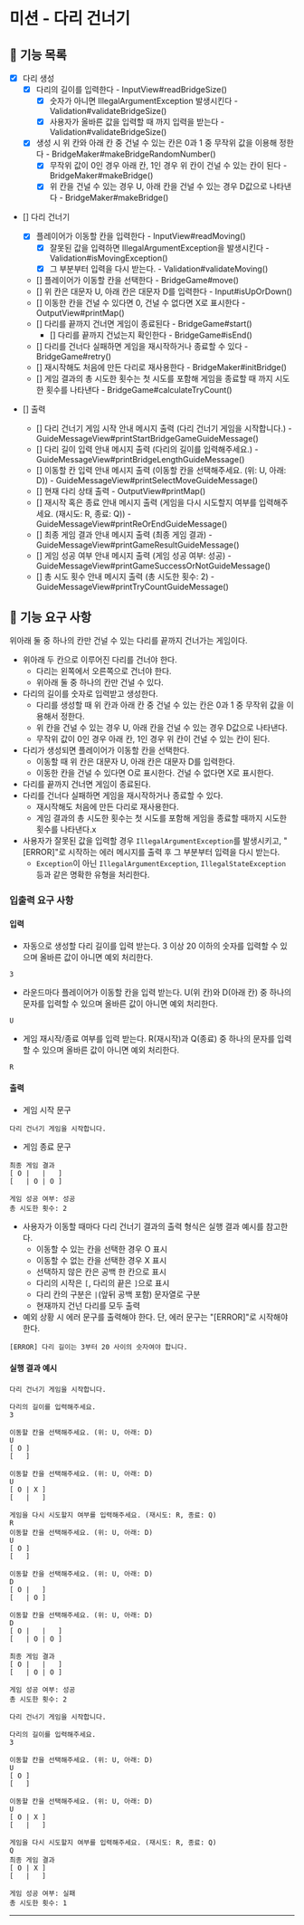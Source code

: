 # 미션 - 다리 건너기

## 🧸 기능 목록

- [x] 다리 생성
  - [x] 다리의 길이를 입력한다 - InputView#readBridgeSize()
    - [x] 숫자가 아니면 IllegalArgumentException 발생시킨다 - Validation#validateBridgeSize()
    - [x] 사용자가 올바른 값을 입력할 때 까지 입력을 받는다 - Validation#validateBridgeSize()
  - [x] 생성 시 위 칸와 아래 칸 중 건널 수 있는 칸은 0과 1 중 무작위 값을 이용해 정한다 - BridgeMaker#makeBridgeRandomNumber()
    - [x] 무작위 값이 0인 경우 아래 칸, 1인 경우 위 칸이 건널 수 있는 칸이 된다 - BridgeMaker#makeBridge()
    - [x] 위 칸을 건널 수 있는 경우 U, 아래 칸을 건널 수 있는 경우 D값으로 나타낸다 - BridgeMaker#makeBridge()

- [] 다리 건너기  
  - [x] 플레이어가 이동할 칸을 입력한다 - InputView#readMoving()
    - [x] 잘못된 값을 입력하면 IllegalArgumentException을 발생시킨다 - Validation#isMovingException()
    - [x] 그 부분부터 입력을 다시 받는다. - Validation#validateMoving()
  - [] 플레이어가 이동할 칸을 선택한다 - BridgeGame#move()
   - [] 위 칸은 대문자 U, 아래 칸은 대문자 D를 입력한다 - Input#isUpOrDown()
  - [] 이동한 칸을 건널 수 있다면 0, 건널 수 없다면 X로 표시한다 - OutputView#printMap()
  - [] 다리를 끝까지 건너면 게임이 종료된다 - BridgeGame#start()
    - [] 다리를 끝까지 건넜는지 확인한다 - BridgeGame#isEnd()
  - [] 다리를 건너다 실패하면 게임을 재시작하거나 종료할 수 있다 - BridgeGame#retry()
   - [] 재시작해도 처음에 만든 다리로 재사용한다 - BridgeMaker#initBridge()
   - [] 게임 결과의 총 시도한 횟수는 첫 시도를 포함해 게임을 종료할 때 까지 시도한 횟수를 나타낸다 - BridgeGame#calculateTryCount()

- [] 출력
  - [] 다리 건너기 게임 시작 안내 메시지 출력 (다리 건너기 게임을 시작합니다.) - GuideMessageView#printStartBridgeGameGuideMessage()
  - [] 다리 길이 입력 안내 메시지 출력 (다리의 길이를 입력해주세요.) - GuideMessageView#printBridgeLengthGuideMessage()
  - [] 이동할 칸 입력 안내 메시지 출력 (이동할 칸을 선택해주세요. (위: U, 아래: D)) - GuideMessageView#printSelectMoveGuideMessage()
  - [] 현재 다리 상태 출력 - OutputView#printMap()
  - [] 재시작 혹은 종료 안내 메시지 출력 (게임을 다시 시도할지 여부를 입력해주세요. (재시도: R, 종료: Q)) - GuideMessageView#printReOrEndGuideMessage()
  - [] 최종 게임 결과 안내 메시지 출력 (최종 게임 결과) - GuideMessageView#printGameResultGuideMessage()
  - [] 게임 성공 여부 안내 메시지 출력 (게임 성공 여부: 성공) - GuideMessageView#printGameSuccessOrNotGuideMessage()
  - [] 총 시도 횟수 안내 메시지 출력 (총 시도한 횟수: 2) - GuideMessageView#printTryCountGuideMessage()



## 🚀 기능 요구 사항
위아래 둘 중 하나의 칸만 건널 수 있는 다리를 끝까지 건너가는 게임이다.
- 위아래 두 칸으로 이루어진 다리를 건너야 한다.
    - 다리는 왼쪽에서 오른쪽으로 건너야 한다.
    - 위아래 둘 중 하나의 칸만 건널 수 있다.
- 다리의 길이를 숫자로 입력받고 생성한다.
    - 다리를 생성할 때 위 칸과 아래 칸 중 건널 수 있는 칸은 0과 1 중 무작위 값을 이용해서 정한다.
    - 위 칸을 건널 수 있는 경우 U, 아래 칸을 건널 수 있는 경우 D값으로 나타낸다.
    - 무작위 값이 0인 경우 아래 칸, 1인 경우 위 칸이 건널 수 있는 칸이 된다.
- 다리가 생성되면 플레이어가 이동할 칸을 선택한다.
    - 이동할 때 위 칸은 대문자 U, 아래 칸은 대문자 D를 입력한다.
    - 이동한 칸을 건널 수 있다면 O로 표시한다. 건널 수 없다면 X로 표시한다.
- 다리를 끝까지 건너면 게임이 종료된다.
- 다리를 건너다 실패하면 게임을 재시작하거나 종료할 수 있다.
    - 재시작해도 처음에 만든 다리로 재사용한다.
    - 게임 결과의 총 시도한 횟수는 첫 시도를 포함해 게임을 종료할 때까지 시도한 횟수를 나타낸다.x
- 사용자가 잘못된 값을 입력할 경우 `IllegalArgumentException`를 발생시키고, "[ERROR]"로 시작하는 에러 메시지를 출력 후 그 부분부터 입력을 다시 받는다.
    - `Exception`이 아닌 `IllegalArgumentException`, `IllegalStateException` 등과 같은 명확한 유형을 처리한다.


### 입출력 요구 사항

#### 입력
- 자동으로 생성할 다리 길이를 입력 받는다. 3 이상 20 이하의 숫자를 입력할 수 있으며 올바른 값이 아니면 예외 처리한다.
```
3
```
- 라운드마다 플레이어가 이동할 칸을 입력 받는다. U(위 칸)와 D(아래 칸) 중 하나의 문자를 입력할 수 있으며 올바른 값이 아니면 예외 처리한다.
```
U
```
- 게임 재시작/종료 여부를 입력 받는다. R(재시작)과 Q(종료) 중 하나의 문자를 입력할 수 있으며 올바른 값이 아니면 예외 처리한다.
```
R
```

#### 출력
- 게임 시작 문구
```
다리 건너기 게임을 시작합니다.
```
- 게임 종료 문구
```
최종 게임 결과
[ O |   |   ]
[   | O | O ]

게임 성공 여부: 성공
총 시도한 횟수: 2
```
- 사용자가 이동할 때마다 다리 건너기 결과의 출력 형식은 실행 결과 예시를 참고한다.
    - 이동할 수 있는 칸을 선택한 경우 O 표시
    - 이동할 수 없는 칸을 선택한 경우 X 표시
    - 선택하지 않은 칸은 공백 한 칸으로 표시
    - 다리의 시작은 `[`, 다리의 끝은 `]`으로 표시
    - 다리 칸의 구분은 ` | `(앞뒤 공백 포함) 문자열로 구분
    - 현재까지 건넌 다리를 모두 출력
- 예외 상황 시 에러 문구를 출력해야 한다. 단, 에러 문구는 "[ERROR]"로 시작해야 한다.
```
[ERROR] 다리 길이는 3부터 20 사이의 숫자여야 합니다.
```

#### 실행 결과 예시
```
다리 건너기 게임을 시작합니다.

다리의 길이를 입력해주세요.
3

이동할 칸을 선택해주세요. (위: U, 아래: D)
U
[ O ]
[   ]

이동할 칸을 선택해주세요. (위: U, 아래: D)
U
[ O | X ]
[   |   ]

게임을 다시 시도할지 여부를 입력해주세요. (재시도: R, 종료: Q)
R
이동할 칸을 선택해주세요. (위: U, 아래: D)
U
[ O ]
[   ]

이동할 칸을 선택해주세요. (위: U, 아래: D)
D
[ O |   ]
[   | O ]

이동할 칸을 선택해주세요. (위: U, 아래: D)
D
[ O |   |   ]
[   | O | O ]

최종 게임 결과
[ O |   |   ]
[   | O | O ]

게임 성공 여부: 성공
총 시도한 횟수: 2
```

```
다리 건너기 게임을 시작합니다.

다리의 길이를 입력해주세요.
3

이동할 칸을 선택해주세요. (위: U, 아래: D)
U
[ O ]
[   ]

이동할 칸을 선택해주세요. (위: U, 아래: D)
U
[ O | X ]
[   |   ]

게임을 다시 시도할지 여부를 입력해주세요. (재시도: R, 종료: Q)
Q
최종 게임 결과
[ O | X ]
[   |   ]

게임 성공 여부: 실패
총 시도한 횟수: 1
```

---